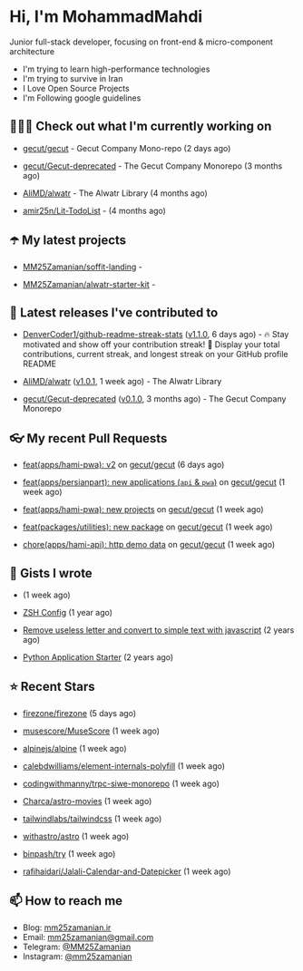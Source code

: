 # Hi, I'm MohammadMahdi

Junior full-stack developer, focusing on front-end & micro-component architecture

- I'm trying to learn high-performance technologies
- I'm trying to survive in Iran
- I Love Open Source Projects
- I'm Following google guidelines

## 👨🏻‍💻 Check out what I'm currently working on



- [gecut/gecut](https://github.com/gecut/gecut) - Gecut Company Mono-repo (2 days ago)

- [gecut/Gecut-deprecated](https://github.com/gecut/Gecut-deprecated) - The Gecut Company Monorepo (3 months ago)

- [AliMD/alwatr](https://github.com/AliMD/alwatr) - The Alwatr Library (4 months ago)

- [amir25n/Lit-TodoList](https://github.com/amir25n/Lit-TodoList) -  (4 months ago)

## ☂️ My latest projects



- [MM25Zamanian/soffit-landing](https://github.com/MM25Zamanian/soffit-landing) - 

- [MM25Zamanian/alwatr-starter-kit](https://github.com/MM25Zamanian/alwatr-starter-kit) - 

## 🎉 Latest releases I've contributed to



- [DenverCoder1/github-readme-streak-stats](https://github.com/DenverCoder1/github-readme-streak-stats) ([v1.1.0](https://github.com/DenverCoder1/github-readme-streak-stats/releases/tag/v1.1.0), 6 days ago) - 🔥 Stay motivated and show off your contribution streak! 🌟 Display your total contributions, current streak, and longest streak on your GitHub profile README

- [AliMD/alwatr](https://github.com/AliMD/alwatr) ([v1.0.1](https://github.com/AliMD/alwatr/releases/tag/v1.0.1), 1 week ago) - The Alwatr Library

- [gecut/Gecut-deprecated](https://github.com/gecut/Gecut-deprecated) ([v0.1.0](https://github.com/gecut/Gecut-deprecated/releases/tag/v0.1.0), 3 months ago) - The Gecut Company Monorepo

## 👓 My recent Pull Requests



- [feat(apps/hami-pwa): v2](https://github.com/gecut/gecut/pull/234) on [gecut/gecut](https://github.com/gecut/gecut) (6 days ago)

- [feat(apps/persianpart): new applications (`api` &amp; `pwa`)](https://github.com/gecut/gecut/pull/233) on [gecut/gecut](https://github.com/gecut/gecut) (1 week ago)

- [feat(apps/hami-pwa): new projects](https://github.com/gecut/gecut/pull/224) on [gecut/gecut](https://github.com/gecut/gecut) (1 week ago)

- [feat(packages/utilities): new package](https://github.com/gecut/gecut/pull/223) on [gecut/gecut](https://github.com/gecut/gecut) (1 week ago)

- [chore(apps/hami-api): http demo data](https://github.com/gecut/gecut/pull/222) on [gecut/gecut](https://github.com/gecut/gecut) (1 week ago)

## 📓 Gists I wrote



- [](https://gist.github.com/6fa5e6dbc6fbe09398ad885d68200702) (1 week ago)

- [ZSH Config](https://gist.github.com/fc1960135cf54fd5fae966c637455ffe) (1 year ago)

- [Remove useless letter and convert to simple text with javascript](https://gist.github.com/2249ec3b4dfe1de7693d6412beeba5a0) (2 years ago)

- [Python Application Starter](https://gist.github.com/0d120f8dde7a95ad33bc1fa160975df6) (2 years ago)

## ⭐ Recent Stars



- [firezone/firezone](https://github.com/firezone/firezone) (5 days ago)

- [musescore/MuseScore](https://github.com/musescore/MuseScore) (1 week ago)

- [alpinejs/alpine](https://github.com/alpinejs/alpine) (1 week ago)

- [calebdwilliams/element-internals-polyfill](https://github.com/calebdwilliams/element-internals-polyfill) (1 week ago)

- [codingwithmanny/trpc-siwe-monorepo](https://github.com/codingwithmanny/trpc-siwe-monorepo) (1 week ago)

- [Charca/astro-movies](https://github.com/Charca/astro-movies) (1 week ago)

- [tailwindlabs/tailwindcss](https://github.com/tailwindlabs/tailwindcss) (1 week ago)

- [withastro/astro](https://github.com/withastro/astro) (1 week ago)

- [binpash/try](https://github.com/binpash/try) (1 week ago)

- [rafihaidari/Jalali-Calendar-and-Datepicker](https://github.com/rafihaidari/Jalali-Calendar-and-Datepicker) (1 week ago)

## 📫 How to reach me

- Blog: [mm25zamanian.ir](https://mm25zamanian.ir)
- Email: [mm25zamanian@gmail.com](mailto://mm25zamanian@gmail.com)
- Telegram: [@MM25Zamanian](https://t.me/MM25Zamanian)
- Instagram: [@mm25zamanian](https://instagram.com/mm25zamanian)
